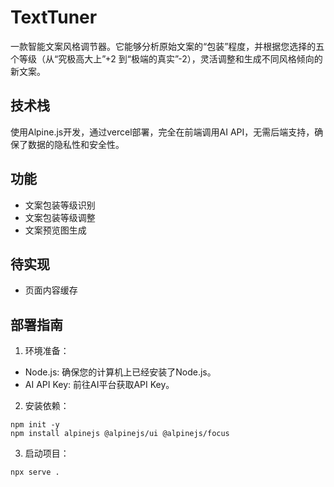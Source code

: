 # TextTuner
一款智能文案风格调节器。它能够分析原始文案的“包装”程度，并根据您选择的五个等级（从“究极高大上”+2 到“极端的真实”-2），灵活调整和生成不同风格倾向的新文案。

## 技术栈
使用Alpine.js开发，通过vercel部署，完全在前端调用AI API，无需后端支持，确保了数据的隐私性和安全性。

## 功能
- 文案包装等级识别
- 文案包装等级调整
- 文案预览图生成

## 待实现
- 页面内容缓存


## 部署指南
1. 环境准备：
- Node.js: 确保您的计算机上已经安装了Node.js。
- AI API Key: 前往AI平台获取API Key。
2. 安装依赖：
```
npm init -y
npm install alpinejs @alpinejs/ui @alpinejs/focus
```
3. 启动项目：
```
npx serve .
```